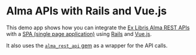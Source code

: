 # Alma APIs with Rails and Vue.js

This demo app shows how you can integrate the [Ex Libris Alma REST APIs](https://developers.exlibrisgroup.com/alma/apis/) with a [SPA (single page application)](https://en.wikipedia.org/wiki/Single-page_application) using [Rails](https://rubyonrails.org) and [Vue.js](https://vuejs.org).

It also uses the [`alma_rest_api` gem](https://rubygems.org/gems/alma_rest_api) as a wrapper for the API calls.